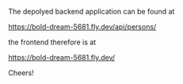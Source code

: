 The depolyed backend application can be found at

https://bold-dream-5681.fly.dev/api/persons/

the frontend therefore is at

https://bold-dream-5681.fly.dev/

Cheers!

